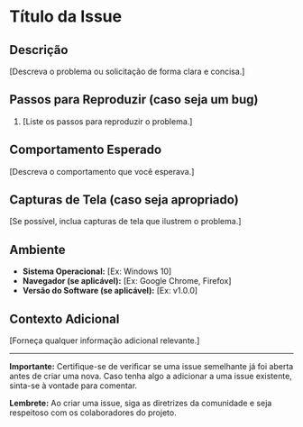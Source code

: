 # Título da Issue

## Descrição
[Descreva o problema ou solicitação de forma clara e concisa.]

## Passos para Reproduzir (caso seja um bug)
1. [Liste os passos para reproduzir o problema.]

## Comportamento Esperado
[Descreva o comportamento que você esperava.]

## Capturas de Tela (caso seja apropriado)
[Se possível, inclua capturas de tela que ilustrem o problema.]

## Ambiente
- **Sistema Operacional:** [Ex: Windows 10]
- **Navegador (se aplicável):** [Ex: Google Chrome, Firefox]
- **Versão do Software (se aplicável):** [Ex: v1.0.0]

## Contexto Adicional
[Forneça qualquer informação adicional relevante.]

---

**Importante:** Certifique-se de verificar se uma issue semelhante já foi aberta antes de criar uma nova. Caso tenha algo a adicionar a uma issue existente, sinta-se à vontade para comentar.

**Lembrete:** Ao criar uma issue, siga as diretrizes da comunidade e seja respeitoso com os colaboradores do projeto.

